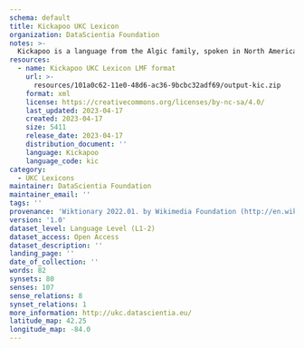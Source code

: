 ```yaml
---
schema: default
title: Kickapoo UKC Lexicon
organization: DataScientia Foundation
notes: >-
  Kickapoo is a language from the Algic family, spoken in North America. The UKC Lexicon of Kickapoo is represented as a lexico-semantic network. It consists of words, word senses, synsets, as well as sense-level and synset-level relationships.
resources:
  - name: Kickapoo UKC Lexicon LMF format
    url: >-
      resources/101a0c62-11e0-48d6-ac36-9bcbc32adf69/output-kic.zip
    format: xml
    license: https://creativecommons.org/licenses/by-nc-sa/4.0/
    last_updated: 2023-04-17
    created: 2023-04-17
    size: 5411
    release_date: 2023-04-17
    distribution_document: ''
    language: Kickapoo
    language_code: kic
category:
  - UKC Lexicons
maintainer: DataScientia Foundation
maintainer_email: ''
tags: ''
provenance: 'Wiktionary 2022.01. by Wikimedia Foundation (http://en.wiktionary.org); CogNet 2.1 by Khuyagbaatar Batsuren, National University of Mongolia (http://cognet.ukc.disi.unitn.it); MorphyNet 2.0 by Gábor Bella and Khuyagbaatar Batsuren (http://ukc.disi.unitn.it/index.php/morphynet/); Native Languages of the Americas 2021.11. by Laura Redish and Orrin Lewis (http://www.native-languages.org); Princeton WordNet 2.1 by Princeton University (https://wordnet.princeton.edu)'
version: '1.0'
dataset_level: Language Level (L1-2)
dataset_access: Open Access
dataset_description: ''
landing_page: ''
date_of_collection: ''
words: 82
synsets: 80
senses: 107
sense_relations: 8
synset_relations: 1
more_information: http://ukc.datascientia.eu/
latitude_map: 42.25
longitude_map: -84.0
---
```

